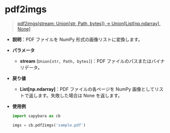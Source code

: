 # pdf2imgs

> [pdf2imgs(stream: Union[str, Path, bytes]) -> Union[List[np.ndarray], None]](https://github.com/DocsaidLab/Capybara/blob/975d62fba4f76db59e715c220f7a2af5ad8d050e/capybara/vision/improc.py#L275)

- **説明**：PDF ファイルを NumPy 形式の画像リストに変換します。

- **パラメータ**

  - **stream** (`Union[str, Path, bytes]`)：PDF ファイルのパスまたはバイナリデータ。

- **戻り値**

  - **List[np.ndarray]**：PDF ファイルの各ページを NumPy 画像としてリストで返します。失敗した場合は None を返します。

- **使用例**

  ```python
  import capybara as cb

  imgs = cb.pdf2imgs('sample.pdf')
  ```
